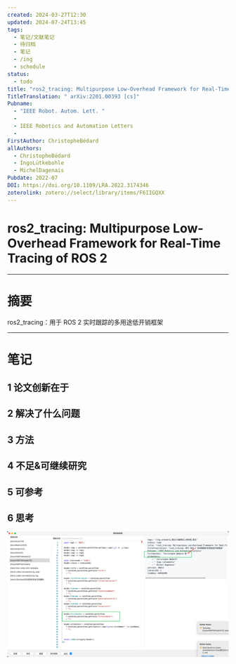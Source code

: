 ```yaml
---
created: 2024-03-27T12:30
updated: 2024-07-24T13:45
tags:
  - 笔记/文献笔记
  - 待归档
  - 笔记
  - /ing
  - schedule
status:
  - todo
title: "ros2_tracing: Multipurpose Low-Overhead Framework for Real-Time Tracing of ROS 2"
TitleTranslation: " arXiv:2201.00393 [cs]"
Pubname:
  - "IEEE Robot. Autom. Lett. "
  - 
  - IEEE Robotics and Automation Letters
  - 
FirstAuthor: ChristopheBédard
allAuthors:
  - ChristopheBédard
  - IngoLütkebohle
  - MichelDagenais
Pubdate: 2022-07
DOI: https://doi.org/10.1109/LRA.2022.3174346
zoterolink: zotero://select/library/items/F6IIGQXX
---
```



# ros2_tracing: Multipurpose Low-Overhead Framework for Real-Time Tracing of ROS 2
---

# 摘要

ros2_tracing：用于 ROS 2 实时跟踪的多用途低开销框架







***

# 笔记

## 1 论文创新在于

## 2 解决了什么问题

## 3 方法

## 4 不足&可继续研究

## 5 可参考

## 6 思考
![image.png](https://raw.githubusercontent.com/wsm6636/pic/main/202407241345328.png)
